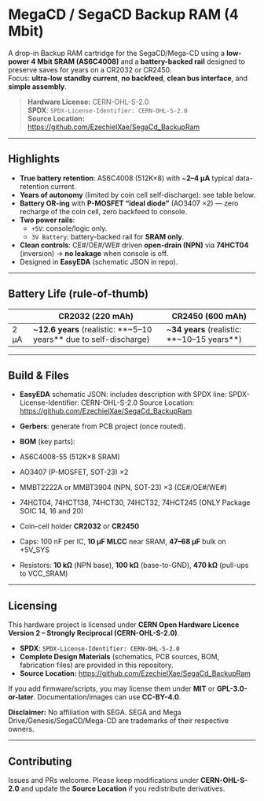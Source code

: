 # MegaCD / SegaCD Backup RAM (4 Mbit)

A drop-in Backup RAM cartridge for the SegaCD/Mega-CD using a **low-power 4 Mbit SRAM (AS6C4008)** and a **battery-backed rail** designed to preserve saves for years on a CR2032 or CR2450.  
Focus: **ultra-low standby current**, **no backfeed**, **clean bus interface**, and **simple assembly**.

> **Hardware License:** CERN-OHL-S-2.0  
> **SPDX**: `SPDX-License-Identifier: CERN-OHL-S-2.0`  
> **Source Location:** https://github.com/EzechielXae/SegaCd_BackupRam

---

## Highlights

- **True battery retention**: AS6C4008 (512K×8) with ~**2–4 µA** typical data-retention current.  
- **Years of autonomy** (limited by coin cell self-discharge): see table below.
- **Battery OR-ing** with **P-MOSFET “ideal diode”** (AO3407 ×2) — zero recharge of the coin cell, zero backfeed to console.
- **Two power rails**:
  - `+5V`: console/logic only.
  - `3V Battery`: battery-backed rail for **SRAM only**.
- **Clean controls**: CE#/OE#/WE# driven **open-drain (NPN)** via **74HCT04** (inversion) → **no leakage** when console is off.
- Designed in **EasyEDA** (schematic JSON in repo).

---

## Battery Life (rule-of-thumb)

|      | **CR2032 (220 mAh)**                                             | **CR2450 (600 mAh)**                       |
|------|------------------------------------------------------------|-------------------------------------|
| 2 µA | ~**12.6 years** (realistic: **~5–10 years** due to self-discharge) | ~**34 years** (realistic: **~10–15 years**) |

---

## Build & Files

- **EasyEDA** schematic JSON: includes description with SPDX line:
SPDX-License-Identifier: CERN-OHL-S-2.0
Source Location: https://github.com/EzechielXae/SegaCd_BackupRam

- **Gerbers**: generate from PCB project (once routed).
- **BOM** (key parts):
- AS6C4008-55 (512K×8 SRAM)
- AO3407 (P-MOSFET, SOT-23) ×2
- MMBT2222A or MMBT3904 (NPN, SOT-23) ×3 (CE#/OE#/WE#)
- 74HCT04, 74HCT138, 74HCT30, 74HCT32, 74HCT245 (ONLY Package SOIC 14, 16 and 20)
- Coin-cell holder **CR2032** or **CR2450**
- Caps: 100 nF per IC, **10 µF MLCC** near SRAM, **47–68 µF** bulk on +5V_SYS
- Resistors: **10 kΩ** (NPN base), **100 kΩ** (base-to-GND), **470 kΩ** (pull-ups to VCC_SRAM)

---

## Licensing

This hardware project is licensed under **CERN Open Hardware Licence Version 2 – Strongly Reciprocal (CERN-OHL-S-2.0)**.

- **SPDX**: `SPDX-License-Identifier: CERN-OHL-S-2.0`  
- **Complete Design Materials** (schematics, PCB sources, BOM, fabrication files) are provided in this repository.  
- **Source Location:** https://github.com/EzechielXae/SegaCd_BackupRam

If you add firmware/scripts, you may license them under **MIT** or **GPL-3.0-or-later**. Documentation/images can use **CC-BY-4.0**.

**Disclaimer:** No affiliation with SEGA. SEGA and Mega Drive/Genesis/SegaCD/Mega-CD are trademarks of their respective owners.

---

## Contributing

Issues and PRs welcome. Please keep modifications under **CERN-OHL-S-2.0** and update the **Source Location** if you redistribute derivatives.

